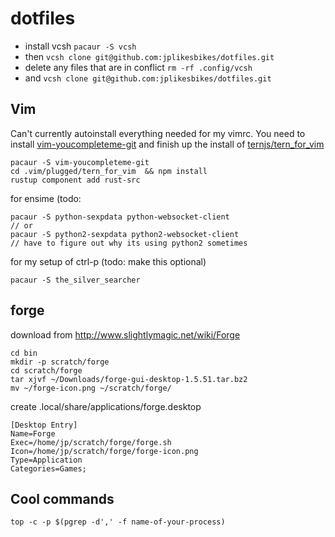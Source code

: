 # dotfiles

+ install vcsh `pacaur -S vcsh`
+ then `vcsh clone git@github.com:jplikesbikes/dotfiles.git` 
+ delete any files that are in conflict `rm -rf .config/vcsh` 
+ and `vcsh clone git@github.com:jplikesbikes/dotfiles.git`

## Vim
Can't currently autoinstall everything needed for my vimrc.
You need to install [vim-youcompleteme-git](https://aur.archlinux.org/packages/vim-youcompleteme-git/)
and finish up the install of [ternjs/tern_for_vim](https://github.com/ternjs/tern_for_vim)
```
pacaur -S vim-youcompleteme-git
cd .vim/plugged/tern_for_vim  && npm install
rustup component add rust-src
```

for ensime (todo:
```
pacaur -S python-sexpdata python-websocket-client
// or 
pacaur -S python2-sexpdata python2-websocket-client
// have to figure out why its using python2 sometimes
```

for my setup of ctrl-p (todo: make this optional)
```
pacaur -S the_silver_searcher
```

## forge
download from http://www.slightlymagic.net/wiki/Forge
```
cd bin
mkdir -p scratch/forge
cd scratch/forge
tar xjvf ~/Downloads/forge-gui-desktop-1.5.51.tar.bz2
mv ~/forge-icon.png ~/scratch/forge/
```

create .local/share/applications/forge.desktop
```
[Desktop Entry]
Name=Forge
Exec=/home/jp/scratch/forge/forge.sh
Icon=/home/jp/scratch/forge/forge-icon.png
Type=Application
Categories=Games;
```

## Cool commands
`top -c -p $(pgrep -d',' -f name-of-your-process)`
